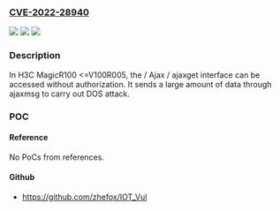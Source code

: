### [CVE-2022-28940](https://cve.mitre.org/cgi-bin/cvename.cgi?name=CVE-2022-28940)
![](https://img.shields.io/static/v1?label=Product&message=n%2Fa&color=blue)
![](https://img.shields.io/static/v1?label=Version&message=n%2Fa&color=blue)
![](https://img.shields.io/static/v1?label=Vulnerability&message=n%2Fa&color=brighgreen)

### Description

In H3C MagicR100 <=V100R005, the / Ajax / ajaxget interface can be accessed without authorization. It sends a large amount of data through ajaxmsg to carry out DOS attack.

### POC

#### Reference
No PoCs from references.

#### Github
- https://github.com/zhefox/IOT_Vul

